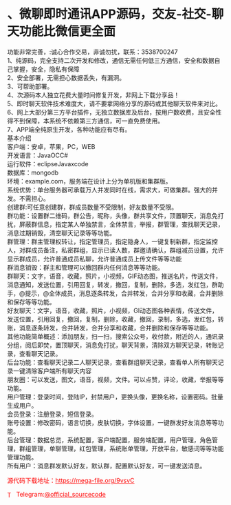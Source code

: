 # 、微聊即时通讯APP源码，交友-社交-聊天功能比微信更全面

功能非常完善，:诚心合作交易，非诚勿扰，联系：3538700247<br>1、纯源码，完全支持二次开发和修改，通信无需任何低三方通信，安全和数据自己掌握，安全，隐私有保障<br>2、安全部署，无需担心数据丢失，有漏洞。<br>3、可帮助部署。<br>4、次源码本人独立花费大量时间修复开发，非网上下载分享品！<br>5、即时聊天软件技术难度大，请不要拿网络分享的源码或其他聊天软件来对比。<br>6、网上大部分第三方平台插件，无独立数据库及后台，按用户数收费，且安全性得不到保障，本系统不依赖第三方通信，可一直免费使用。<br>7、APP端全纯原生开发，各种功能应有尽有。<br>基本介绍<br>客户端：安卓，苹果，PC，WEB<br>开发语言：JavaOCC#<br>运行软件：eclipseJavaxcode<br>数据库：mongodb<br>环境：example.com，服务端在设计上分为单机版和集群版。<br>系统优势：单台服务器可承载万人并发同时在线，需求大，可做集群。强大的并发。不需担心。<br>创建群:可任意创建群，群成员数量不受限制，好友数量不受限。<br>群功能：设置群二维码，群公告，昵称，头像，群共享文件，顶置聊天，消息免打扰，屏蔽群信息，指定某人单独禁言，全体禁言，举报，群管理，查找聊天记录，消息过期销毁，清空聊天记录等等功能。<br>群管理：群主管理权转让，指定管理员，指定隐身人，一键复制新群，指定监控人，对群成员备注，私密群组，显示已读人数，群邀请确认，群组减员设置，允许显示群成员，允许普通成员私聊，允许普通成员上传文件等等功能<br>群消息销毁：群主和管理可以撤回群内任何消息等等功能。<br>群聊天：文字，语音，收藏，照片，小视频，GIF动态图，推送名片，传送文件，消息通知，发送位置，引用回复，转发，撤回，复制，删除，多选，发红包，群助手，@提示，@全体成员，消息逐条转发，合并转发，合并分享和收藏，合并删除和保存等等功能。<br>好友聊天：文字，语音，收藏，照片，小视频，GI动态图各种表情，传送文件，发送位置，引用回复，撤回，复制，删除，收藏，撤回，录制，多选，发红包，转账，消息逐条转发，合并转发，合并分享和收藏，合并删除和保存等等功能。<br>其他功能简单概述：添加朋友，扫一扫，搜索公众号，收付款，附近的人，通讯录分组，阅后即焚，置顶聊天，消息免打扰，聊天背景，清除双方聊天记录，转账记录，查看聊天记录。<br>后台功能：查看聊天记录二人聊天记录，查看群组聊天记录，查看单人所有聊天记录一键清除客户端所有聊天内容<br>朋友圈：可以发送，图文，语音，视频，文件。可以点赞，评论，收藏，举报等等功能。<br>用户管理：登录时间，登陆IP，封禁用户，更换头像，更换名称，设置密码。批量生成用户。<br>会员登录：注册登录，短信登录。<br>账号设置：修改密码，语言切换，皮肤切换，字体设置，一键群发好友消息等等功能。<br>后台管理：数据总览，系统配置，客户端配置，服务端配置，用户管理，角色管理，群组管理，单聊管理，红包管理，系统账单管理，开放平台，敏感词等等功能管理功能。<br>所有用户：消息群发默认好友，默认群，配置默认好友，可一键发送消息。<br>


<p style="color: red;">源代码下载地址：<a href="https://mega-file.org/9vsvC" style="color: red;">https://mega-file.org/9vsvC</a></p><p style="color: red;"><img src="https://cdn-icons-png.flaticon.com/512/2111/2111646.png" alt="Telegram Icon" style="width: 16px; vertical-align: middle; margin-right: 5px;">Telegram:<a href="https://t.me/official_sourcecode" style="color: red;">@official_sourcecode</a></p>